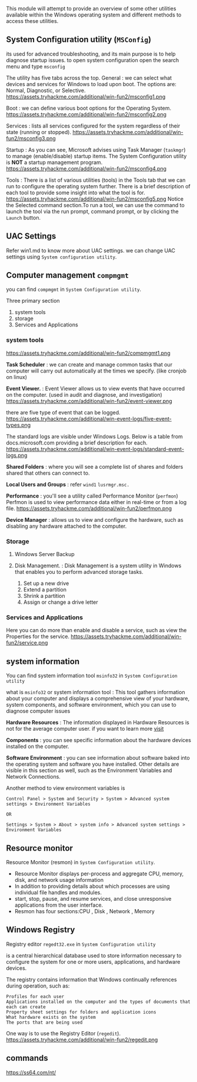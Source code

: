 This module will attempt to provide an overview of some other utilities available within the Windows operating system and different methods to access these utilities.

## System Configuration utility (`MSConfig`)

its used for advanced troubleshooting, and its main purpose is to help diagnose startup issues. to open system configuration open the search menu and type `msconfig`

The utility has five tabs across the top.
General : we can select what devices and services for Windows to load upon boot. The options are: Normal, Diagnostic, or Selective.
https://assets.tryhackme.com/additional/win-fun2/msconfig1.png

Boot : we can define various boot options for the Operating System. 
https://assets.tryhackme.com/additional/win-fun2/msconfig2.png

Services : lists all services configured for the system regardless of their state (running or stopped).
https://assets.tryhackme.com/additional/win-fun2/msconfig3.png

Startup : As you can see, Microsoft advises using Task Manager (`taskmgr`) to manage (enable/disable) startup items. The System Configuration utility is **NOT** a startup management program. 
https://assets.tryhackme.com/additional/win-fun2/msconfig4.png

Tools : There is a list of various utilities (tools) in the Tools tab that we can run to configure the operating system further. There is a brief description of each tool to provide some insight into what the tool is for. 
https://assets.tryhackme.com/additional/win-fun2/msconfig5.png
Notice the Selected command section.To run a tool, we can use the command to launch the tool via the run prompt, command prompt, or by clicking the `Launch` button. 


## UAC Settings

Refer win1.md to know more about UAC settings. 
we can change UAC settings using `System configuration utility`.

## Computer management `compmgmt` 

you can find `compmgmt` in  `System Configuration utility`.

Three primary section
1. system tools
2. storage
3. Services and Applications

### system tools
https://assets.tryhackme.com/additional/win-fun2/compmgmt1.png

**Task Scheduler** : we can create and manage common tasks that our computer will carry out automatically at the times we specify. (like cronjob on linux)

**Event Viewer.** : Event Viewer allows us to view events that have occurred on the computer. (used in audit and diagnose, and investigation)
https://assets.tryhackme.com/additional/win-fun2/event-viewer.png

there are five type of event that can be logged.
https://assets.tryhackme.com/additional/win-event-logs/five-event-types.png

The standard logs are visible under Windows Logs. Below is a table from docs.microsoft.com providing a brief description for each.
https://assets.tryhackme.com/additional/win-event-logs/standard-event-logs.png

**Shared Folders** : where you will see a complete list of shares and folders shared that others can connect to. 

**Local Users and Groups** : refer `wind1` `lusrmgr.msc.`

**Performance** : you'll see a utility called Performance Monitor (`perfmon`)
Perfmon is used to view performance data either in real-time or from a log file.
https://assets.tryhackme.com/additional/win-fun2/perfmon.png

**Device Manager** : allows us to view and configure the hardware, such as disabling any hardware attached to the computer.

### Storage

1. Windows Server Backup 
2. Disk Management. : Disk Management is a system utility in Windows that enables you to perform advanced storage tasks.

	1. Set up a new drive
	2. Extend a partition
	3. Shrink a partition
	4. Assign or change a drive letter

### Services and Applications

Here you can do more than enable and disable a service, such as view the Properties for the service.
https://assets.tryhackme.com/additional/win-fun2/service.png


## system information

You can find system information tool `msinfo32` in `System Configuration utility`

what is `msinfo32` or system information tool : 
This tool gathers information about your computer and displays a comprehensive view of your hardware, system components, and software environment, which you can use to diagnose computer issues

**Hardware Resources** : The information displayed in Hardware Resources is not for the average computer user. if you want to learn more [visit](https://docs.microsoft.com/en-us/windows-hardware/drivers/kernel/hardware-resources#:~:text=Hardware%20resources%20are%20the%20assignable,of%20bus%2Drelative%20memory%20addresses.)

**Components** : you can see specific information about the hardware devices installed on the computer. 

**Software Environment** : you can see information about software baked into the operating system and software you have installed. Other details are visible in this section as well, such as the Environment Variables and Network Connections. 

Another method to view environment variables is 

```
Control Panel > System and Security > System > Advanced system settings > Environment Variables 

OR 

Settings > System > About > system info > Advanced system settings > Environment Variables

```

## Resource monitor

Resource Monitor (resmon) in `System Configuration utility`.

- Resource Monitor displays per-process and aggregate CPU, memory, disk, and network usage information
- In addition to providing details about which processes are using individual file handles and modules.
- start, stop, pause, and resume services, and close unresponsive applications from the user interface. 
- Resmon has four sections:CPU , Disk , Network , Memory


## Windows Registry 

Registry editor `regedt32.exe` in `System Configuration utility`

is a central hierarchical database used to store information necessary to configure the system for one or more users, applications, and hardware devices.

The registry contains information that Windows continually references during operation, such as:

    Profiles for each user
    Applications installed on the computer and the types of documents that each can create
    Property sheet settings for folders and application icons
    What hardware exists on the system
    The ports that are being used

One way is to use the Registry Editor (`regedit`).
https://assets.tryhackme.com/additional/win-fun2/regedit.png


## commands

https://ss64.com/nt/
